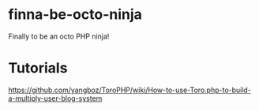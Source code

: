 finna-be-octo-ninja
===================

Finally to be an octo PHP ninja!


Tutorials
===================
https://github.com/yangboz/ToroPHP/wiki/How-to-use-Toro.php-to-build-a-multiply-user-blog-system
